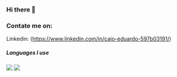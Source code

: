 ### Hi there 👋
### Contate me on:
Linkedin: (https://www.linkedin.com/in/caio-eduardo-597b03191/)
 
 ##### Languages I use


<img src = "https://img.shields.io/badge/-HTML5-E34F26?style=flat&logo=html5&logoColor=white"> <img src = "https://img.shields.io/badge/-CSS3-1572B6?style=flat&logo=css3&logoColor=white">


<!--
**Caio-Mendonca/Caio-Mendonca** is a ✨ _special_ ✨ repository because its `README.md` (this file) appears on your GitHub profile.
Absrat
#ABSTRAT
